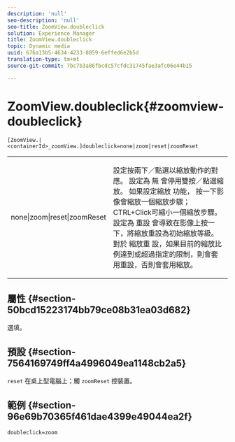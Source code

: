 ```yaml
---
description: 'null'
seo-description: 'null'
seo-title: ZoomView.doubleclick
solution: Experience Manager
title: ZoomView.doubleclick
topic: Dynamic media
uuid: 676a13b5-4634-4233-8059-6effed6e2b5d
translation-type: tm+mt
source-git-commit: 7bc7b3a86fbcdc57cfdc31745fae3afc06e44b15

---
```



# ZoomView.doubleclick{#zoomview-doubleclick}

`[ZoomView.|<containerId>_zoomView.]doubleclick=none|zoom|reset|zoomReset`

<table id="table_E314540D347D47699C04EB80D20C0721"> 
 <tbody> 
  <tr> 
   <td colname="col1"> <p> <span class="codeph"> none|zoom|reset|zoomReset </span> </p> </td> 
   <td colname="col2"> <p> 設定按兩下／點選以縮放動作的對應。 設定為 <span class="codeph"> 無 </span> 會停用雙按／點選縮放。 如果設定縮放 <span class="codeph"> 功能， </span> 按一下影像會縮放一個縮放步驟；CTRL+Click可縮小一個縮放步驟。 設定為 <span class="codeph"> 重設 </span> 會導致在影像上按一下，將縮放重設為初始縮放等級。 對於 <span class="codeph"> 縮放重 </span>設，如果目前的縮放比例達到或超過指定的限制，則會套用重設，否則會套用縮放。 </p> </td> 
  </tr> 
 </tbody> 
</table>

## 屬性 {#section-50bcd15223174bb79ce08b31ea03d682}

選填。

## 預設 {#section-7564169749ff4a4996049ea1148cb2a5}

`reset` 在桌上型電腦上；觸 `zoomReset` 控裝置。

## 範例 {#section-96e69b70365f461dae4399e49044ea2f}

`doubleclick=zoom`
